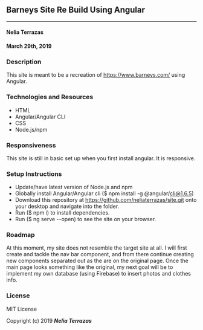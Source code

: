 ## Barneys Site Re Build Using Angular
---

#### Nelia Terrazas
#### March 29th, 2019

### Description

This site is meant to be a recreation of https://www.barneys.com/ using Angular.



### Technologies and Resources

* HTML
* Angular/Angular CLI
* CSS
* Node.js/npm

### Responsiveness

This site is still in basic set up when you first install angular. It is responsive.

### Setup Instructions

* Update/have latest version of Node.js and npm
* Globally install Angular/Angular cli ($ npm install -g @angular/cli@1.6.5)
* Download this repository at https://github.com/neliaterrazas/site.git onto your desktop and navigate into the folder.
* Run ($ npm i) to install dependencies.
* Run ($ ng serve --open) to see the site on your browser.

### Roadmap
At this moment, my site does not resemble the target site at all. I will first create and tackle the nav bar component, and from there continue creating new components separated out as the are on the original page. Once the main page looks something like the original, my next goal will be to implement my own database (using Firebase) to insert photos and clothes info.

### License

MIT License

Copyright (c) 2019 **_Nelia Terrazas_**

